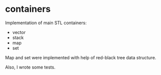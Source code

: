 # containers
Implementation of main STL containers:

- vector
- stack
- map
- set

Map and set were implemented with help of red-black tree data structure.

Also, I wrote some tests.
